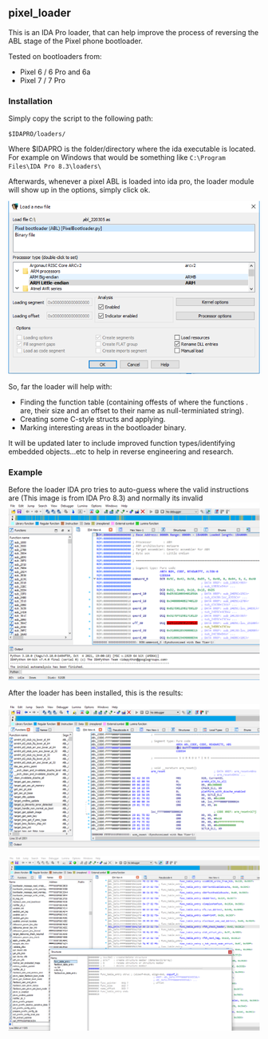 ## pixel_loader

This is an IDA Pro loader, that can help improve the process of reversing the ABL stage of the Pixel phone bootloader.

Tested on bootloaders from:

  * Pixel 6 / 6 Pro and 6a
  * Pixel 7 / 7 Pro


### Installation

Simply copy the script to the following path:
```
$IDAPRO/loaders/
```

Where $IDAPRO is the folder/directory where the ida executable is located.
For example on Windows that would be something like ```C:\Program Files\IDA Pro 8.3\loaders\```

Afterwards, whenever a pixel ABL is loaded into ida pro, the loader module will show up in the options, simply click ok.

![First time](./screenshot/idapro83-abl-firsttime.PNG)

So, far the loader will help with:
  - Finding the function table (containing offests of where the functions .
  are, their size and an offset to their name as null-terminiated string).
  - Creating some C-style structs and applying.
  - Marking interesting areas in the bootloader binary.

It will be updated later to include improved function types/identifying embedded objects...etc to help in reverse engineering and research.

### Example

Before the loader IDA pro tries to auto-guess where the valid instructions are (This image is from IDA Pro 8.3) and normally its invalid
![Example 1](./screenshot/idapro83-abl.PNG)

After the loader has been installed, this is the results:

![Example 2](./screenshot/idapro83-abl2.PNG)


![Example 1](./screenshot/idapro83-abl3.PNG)

